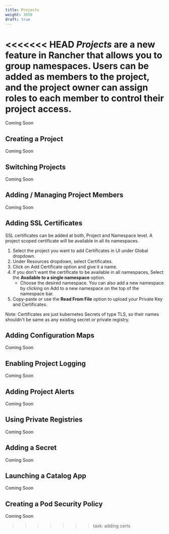 ```yaml
---
title: Projects
weight: 3650
draft: true
---
```

<<<<<<< HEAD
_Projects_ are a new feature in Rancher that allows you to group namespaces. Users can be added as members to the project, and the project owner can assign roles to each member to control their project access.
=======
Coming Soon

## Creating a Project

Coming Soon

## Switching Projects

Coming Soon

## Adding / Managing Project Members

Coming Soon

## Adding SSL Certificates

SSL certificates can be added at both, Project and Namespace level. A project scoped certificate will be available in all its namespaces. 

1. Select the project you want to add Certificates in UI under Global dropdown. 
2. Under Resources dropdown, select Certificates.
3. Click on Add Certificate option and give it a name. 
4. If you don't want the certificate to be available in all namespaces, Select the **Available to a single namespace** option. 
	- Choose the desired namespace. You can also add a new namespace by clicking on Add to a new namespace on the top of the namespace bar.
5. Copy-paste or use the **Read From File** option to upload your Private Key and Certificates. 

Note: Certificates are just kubernetes Secrets of type TLS, so their names shouldn't be same as any existing secret or private registry. 

## Adding Configuration Maps

Coming Soon

## Enabling Project Logging

Coming Soon

## Adding Project Alerts

Coming Soon

## Using Private Registries

Coming Soon

## Adding a Secret

Coming Soon

## Launching a Catalog App

Coming Soon

## Creating a Pod Security Policy

Coming Soon

>>>>>>> task: adding certs
